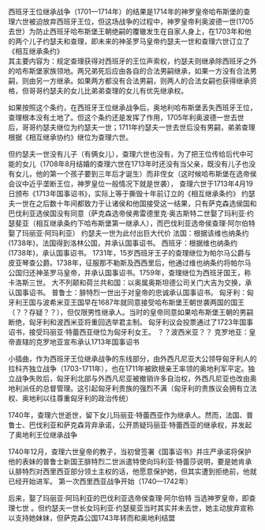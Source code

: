西班牙王位继承战争（1701—1714年）的结果是1714年的神罗皇帝哈布斯堡的查理六世被迫放弃西班牙王位，但这场战争的过程中，神罗皇帝利奥波德一世(1705去世）为防止西班牙哈布斯堡王朝绝嗣的覆辙发生在自家人身上，在1703年和他的两个儿子约瑟夫和查理，即未来的神圣罗马皇帝约瑟夫一世和查理六世订立了《相互继承条约》\
其主要内容为：规定查理获得对西班牙的王位声索权，约瑟夫则继承除西班牙之外的哈布斯堡家族领地。两兄弟死后应由各自的合法男嗣继承，如果一方没有合法男嗣，则由另一方继承。如果两方都没有合法男嗣，则两人的合法女嗣也获得继承资格，但哥哥约瑟夫的女儿比弟弟查理的女儿有优先继承权。

如果按照这个条约，在西班牙王位继承战争后，奥地利哈布斯堡丢失西班牙王位，查理根本没有土地了。但这个条约还是发挥了作用，1705年利奥波德一世去世后，哥哥约瑟夫继位为约瑟夫一世；1711年约瑟夫一世去世后没有男嗣，弟弟查理根据《相互继承协约》继位为查理六世。

但约瑟夫一世没有儿子（有俩女儿），查理六世也没有，为了把王位传给后代中可能的女儿（1708年8月结婚的查理六世在1713年时还没有当父亲，既没有儿子也没有女儿，他的第一个孩子要到三年后才诞生）而非侄女（这时候哈布斯堡在选帝侯会议中近乎垄断王位，神罗皇位一般情况下就是世袭）， 查理六世于1713年4月19日颁布《1713年国事诏书》，实际上等于撕毁十年前订立的《相互继承条约》
约瑟夫一世在之后数十年间都致力于让诸侯和他国接受这一结果，只有萨克森选侯国和巴伐利亚选侯国没有同意（萨克森选帝侯弗雷德里克·奥古斯特二世娶了玛利亚·约瑟斐亚（相互继承条约下哈布斯堡第一继承人），而巴伐利亚选帝侯查理·阿尔伯特娶了玛丽亚·阿玛利亚）
约瑟夫一世为此付出巨大代价
法国：根据该维也纳条约 (1738年)，法国得到洛林公国，并承认国事诏书。
西班牙：根据维也纳条约 (1738年)，承认国事诏书。 1731年，15岁西班牙王子的查理继位为帕尔马公爵与皮亚琴查公爵。1738年，征服那不勒斯及西西里后，他通过维也纳条约将帕尔马公国归还神圣罗马皇帝，并承认国事诏书。1759年，查理继位为西班牙国王，称卡洛斯三世。
大不列颠和荷兰共和国：以奥属奥斯坦德公司关门大吉为交换，承认国事诏书。
普鲁士：腓特烈一世出于对皇帝的忠诚承认国事诏书。
匈牙利：匈牙利王国与波希米亚王国早在1687年就同意接受哈布斯堡王朝世袭两国的国王（？？存疑？？），但仅限男性继承人。当时的皇帝同意如果哈布斯堡王朝的男嗣断绝，匈牙利和波西米亚将重回选举君主制。 匈牙利议会投票通过了1723年国事诏书，接受玛丽亚·特蕾西亚继位为匈牙利女王。
？？波西米亚？？
克罗地亚：皇帝直辖的克罗地亚宣布承认1713年国事诏书

小插曲，作为西班牙王位继承战争的东线部分，由外西凡尼亚大公领导匈牙利人的拉科齐独立战争（1703-1711年），也在1711年被欧根亲王率领的奥地利军平定。独立战争失败后，匈牙利北部与外西凡尼亚被撤销许多自治权，外西凡尼亚也改由奥地利派任的总督管理。这引起匈牙利贵族的强烈不满（匈牙利的贵族议会拥有立法权、奥地利以往尊重匈牙利的政治传统） 

1740年，查理六世逝世，留下女儿玛丽亚·特蕾西亚作为继承人。然而，法国、普鲁士、巴伐利亚和萨克森背弃承诺，公开质疑玛丽亚·特蕾西亚的继承权，并发起了奥地利王位继承战争

1740年12月，查理六世皇帝的教子，当初曾签署《国事诏书》并庄严承诺将保护他的表妹的普鲁士新国王腓特烈二世派遣特使向玛利亚·特蕾莎说明，要是她肯承认腓特烈对西里西亚部分领土主权的话，他愿意保护她，但其实遭到拒绝前，他就已经开始进军。
第一次西里西亚战争开始（1740—1742年）

后来，娶了玛丽亚·阿玛利亚的巴伐利亚选帝侯查理·阿尔伯特 当选神罗皇帝，即查理七世 。但约瑟夫一世长女玛利亚·约瑟斐亚当时其实并未去世，她主动放弃宣称以支持她妹妹，但萨克森公国1743年转而和奥地利结盟

